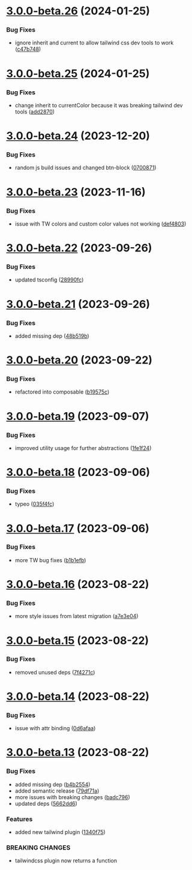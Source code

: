 # [3.0.0-beta.26](https://github.com/vue-interface/btn/compare/v3.0.0-beta.25...v3.0.0-beta.26) (2024-01-25)


### Bug Fixes

* ignore inherit and current to allow tailwind css dev tools to work ([c47b748](https://github.com/vue-interface/btn/commit/c47b74808a909d3aa61a3d3a3a717ac3840620c6))

# [3.0.0-beta.25](https://github.com/vue-interface/btn/compare/v3.0.0-beta.24...v3.0.0-beta.25) (2024-01-25)


### Bug Fixes

* change inherit to currentColor because it was breaking tailwind dev tools ([add2870](https://github.com/vue-interface/btn/commit/add28703cb463e7f390e793668dbc3f554fb7694))

# [3.0.0-beta.24](https://github.com/vue-interface/btn/compare/v3.0.0-beta.23...v3.0.0-beta.24) (2023-12-20)


### Bug Fixes

* random js build issues and changed btn-block ([0700871](https://github.com/vue-interface/btn/commit/070087104000a1800d553e0b6e0f087b052d23d1))

# [3.0.0-beta.23](https://github.com/vue-interface/btn/compare/v3.0.0-beta.22...v3.0.0-beta.23) (2023-11-16)


### Bug Fixes

* issue with TW colors and custom color values not working ([def4803](https://github.com/vue-interface/btn/commit/def480343bd69e6c647005c4745200f21fb5a0bb))

# [3.0.0-beta.22](https://github.com/vue-interface/btn/compare/v3.0.0-beta.21...v3.0.0-beta.22) (2023-09-26)


### Bug Fixes

* updated tsconfig ([28990fc](https://github.com/vue-interface/btn/commit/28990fc1beec04dd1d9150bc935dba0939cf5a29))

# [3.0.0-beta.21](https://github.com/vue-interface/btn/compare/v3.0.0-beta.20...v3.0.0-beta.21) (2023-09-26)


### Bug Fixes

* added missing dep ([48b519b](https://github.com/vue-interface/btn/commit/48b519b400bc0bf632c67b81e30040e390311399))

# [3.0.0-beta.20](https://github.com/vue-interface/btn/compare/v3.0.0-beta.19...v3.0.0-beta.20) (2023-09-22)


### Bug Fixes

* refactored into composable ([b19575c](https://github.com/vue-interface/btn/commit/b19575c3a7722c8e319e3f7ebfe4fb12ca116bc8))

# [3.0.0-beta.19](https://github.com/vue-interface/btn/compare/v3.0.0-beta.18...v3.0.0-beta.19) (2023-09-07)


### Bug Fixes

* improved utility usage for further abstractions ([1fe1f24](https://github.com/vue-interface/btn/commit/1fe1f24bc59d013213a6f019cdba2f7871a924f3))

# [3.0.0-beta.18](https://github.com/vue-interface/btn/compare/v3.0.0-beta.17...v3.0.0-beta.18) (2023-09-06)


### Bug Fixes

* typeo ([035f4fc](https://github.com/vue-interface/btn/commit/035f4fc845629ef72e7a001997005a5c3844de20))

# [3.0.0-beta.17](https://github.com/vue-interface/btn/compare/v3.0.0-beta.16...v3.0.0-beta.17) (2023-09-06)


### Bug Fixes

* more TW bug fixes ([b1b1efb](https://github.com/vue-interface/btn/commit/b1b1efb6831917d77bed4ecf4a37565da27ed36e))

# [3.0.0-beta.16](https://github.com/vue-interface/btn/compare/v3.0.0-beta.15...v3.0.0-beta.16) (2023-08-22)


### Bug Fixes

* more style issues from latest migration ([a7e3e04](https://github.com/vue-interface/btn/commit/a7e3e04b9a21ef1ab7066935e4e0a07092021030))

# [3.0.0-beta.15](https://github.com/vue-interface/btn/compare/v3.0.0-beta.14...v3.0.0-beta.15) (2023-08-22)


### Bug Fixes

* removed unused deps ([7f4271c](https://github.com/vue-interface/btn/commit/7f4271cc6bb5106a2d3898c4ee8a8e7735951358))

# [3.0.0-beta.14](https://github.com/vue-interface/btn/compare/v3.0.0-beta.13...v3.0.0-beta.14) (2023-08-22)


### Bug Fixes

* issue with attr binding ([0d6afaa](https://github.com/vue-interface/btn/commit/0d6afaa0e9a8b4b59a35ec17ffa1076569c01aee))

# [3.0.0-beta.13](https://github.com/vue-interface/btn/compare/v3.0.0-beta.12...v3.0.0-beta.13) (2023-08-22)


### Bug Fixes

* added missing dep ([b4b2554](https://github.com/vue-interface/btn/commit/b4b2554fe7e04efdf939b3fbd5bb1e57e4aa7046))
* added semantic release ([79df71a](https://github.com/vue-interface/btn/commit/79df71a584ececa14fc5e16c7f43a0a2691a0940))
* more issues with breaking changes ([badc796](https://github.com/vue-interface/btn/commit/badc796a922b8d750e64c78e811e589dce7623e0))
* updated deps ([5662dd6](https://github.com/vue-interface/btn/commit/5662dd6485a2fb32bca460eeb8e3d289a7907ff6))


### Features

* added new tailwind plugin ([1340f75](https://github.com/vue-interface/btn/commit/1340f754f7b8539313015ef0b431380fc59bca43))


### BREAKING CHANGES

* tailwindcss plugin now returns a function

